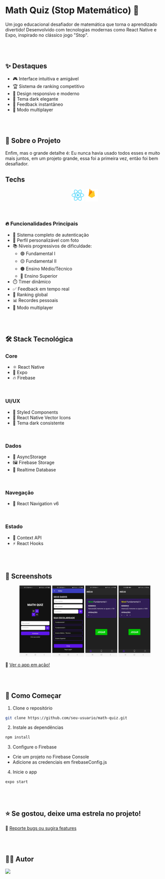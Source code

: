 # Math Quiz (Stop Matemático) 🧮

Um jogo educacional desafiador de matemática que torna o aprendizado divertido! Desenvolvido com tecnologias modernas como React Native e Expo, inspirado no clássico jogo "Stop".

<br>
<br>

## ✨ Destaques

- 🎮 Interface intuitiva e amigável
- 🏆 Sistema de ranking competitivo
- 📱 Design responsivo e moderno
- 🌙 Tema dark elegante
- 🎯 Feedback instantâneo
- 🤝 Modo multiplayer

<br>
<br>

## 🎯 Sobre o Projeto
Enfim, mas o grande detalhe é: Eu nunca havia usado todos esses e muito mais juntos, em um projeto grande, essa foi a primeira vez, então foi bem desafiador.

## Techs
<div align="center">
  <img width="40" height="40" src="https://raw.githubusercontent.com/devicons/devicon/master/icons/react/react-original.svg" alt="ReactJS">
  <img width="40" height="40" src="https://github.com/devicons/devicon/blob/master/icons/firebase/firebase-original-wordmark.svg" alt="Firebase">
</div>

<br>
<br>

### 🔥 Funcionalidades Principais

- 🔐 Sistema completo de autenticação
- 📸 Perfil personalizável com foto
- 📚 Níveis progressivos de dificuldade:
  - 🟢 Fundamental I
  - 🟡 Fundamental II 
  - 🟠 Ensino Médio/Técnico
  - 🔴 Ensino Superior
- ⏱️ Timer dinâmico
- ✅ Feedback em tempo real
- 🏅 Ranking global
- 📊 Recordes pessoais
- 👥 Modo multiplayer

<br>
<br>

## 🛠️ Stack Tecnológica

### Core
- ⚛️ React Native
- 🚀 Expo
- 🔥 Firebase

<br>

### UI/UX
- 💅 Styled Components
- 🎨 React Native Vector Icons
- 🌙 Tema dark consistente

<br>

### Dados
- 💾 AsyncStorage
- 🖼️ Firebase Storage
- 🔄 Realtime Database

<br>

### Navegação
- 🧭 React Navigation v6

<br>

### Estado
- 🔄 Context API
- ⚡ React Hooks

<br>
<br>

## 📱 Screenshots

<div align="center">
    <img width="20%" src="https://github.com/Victor-Lis/MathQuiz/blob/master/images/Sign%20In.jpg">
    <img width="20%" src="https://github.com/Victor-Lis/MathQuiz/blob/master/images/Sign%20Up.jpg">
    <img width="20%" src="https://github.com/Victor-Lis/MathQuiz/blob/master/images/Home%20(Fund%20I).jpg">
    <img width="20%" src="https://github.com/Victor-Lis/MathQuiz/blob/master/images/Home%20(Fund%20II).jpg">
</div>

🎥 [Ver o app em ação!](https://youtube.com/shorts/dpOW0SbrpTA)

<br>
<br>

## 🚀 Como Começar

1. Clone o repositório
```bash
git clone https://github.com/seu-usuario/math-quiz.git
```

2. Instale as dependências
```bash
npm install
```

3. Configure o Firebase
- Crie um projeto no Firebase Console
- Adicione as credenciais em firebaseConfig.js

4. Inicie o app
```bash
expo start
```

<br>
<br>

## ⭐ Se gostou, deixe uma estrela no projeto!

📝 [Reporte bugs ou sugira features](https://github.com/Victor-Lis/issues)

<br>
<br>

## 👨‍💻 Autor

<img src="https://github.com/Victor-Lis.png" width="100px" />